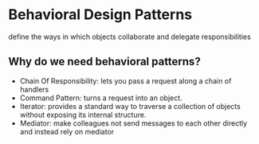 # Behavioral Design Patterns

define the ways in which objects collaborate and delegate responsibilities

## Why do we need behavioral patterns?



- Chain Of Responsibility: lets you pass a request along a chain of handlers
- Command Pattern: turns a request into an object.
- Iterator: provides a standard way to traverse a collection of objects without exposing its internal structure.
- Mediator: make colleagues not send messages to each other directly and instead rely on mediator